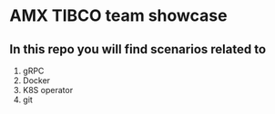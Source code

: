 # AMX TIBCO team showcase 

## In this repo you will find scenarios related to 

1. gRPC
2. Docker
3. K8S operator 
4. git 